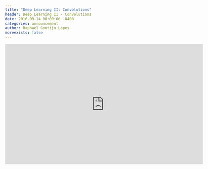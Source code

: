 ```yaml
---
title: "Deep Learning II: Convolutions"
header: Deep Learning II - Convolutions
date: 2016-09-14 00:00:00 -0400
categories: announcement
author: Raphael Gontijo Lopes
moreexists: false
---
```

<!-- embedded slides should have width="640" height="389" -->
<div class="has-text-centered" style="width:100%;"><iframe src="https://docs.google.com/presentation/d/1w-DccPE7_hjSAFC5hbhrnAJs7O1fIqJeRYR7dc1LgoM/embed?start=false&loop=false&delayms=3000" frameborder="0" width="640" height="389" allowfullscreen="true" mozallowfullscreen="true" webkitallowfullscreen="true"></iframe></div>
